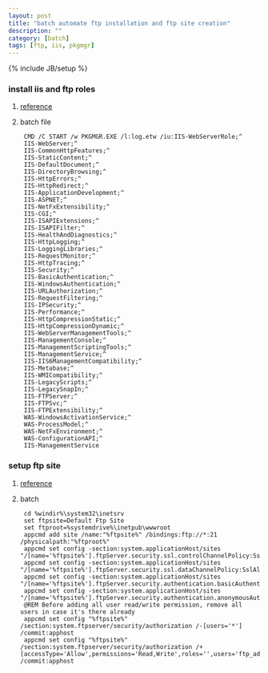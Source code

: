 ```yaml
---
layout: post
title: "batch automate ftp installation and ftp site creation"
description: ""
category: [batch]
tags: [ftp, iis, pkgmgr]
---
```

{% include JB/setup %}

### install iis and ftp roles

1. [reference](http://www.vsysad.com/2013/05/install-iis-7-5-ftp-server-from-the-command-line-or-script/)

2. batch file

        CMD /C START /w PKGMGR.EXE /l:log.etw /iu:IIS-WebServerRole;^
        IIS-WebServer;^
        IIS-CommonHttpFeatures;^
        IIS-StaticContent;^
        IIS-DefaultDocument;^
        IIS-DirectoryBrowsing;^
        IIS-HttpErrors;^
        IIS-HttpRedirect;^
        IIS-ApplicationDevelopment;^
        IIS-ASPNET;^
        IIS-NetFxExtensibility;^
        IIS-CGI;^
        IIS-ISAPIExtensions;^
        IIS-ISAPIFilter;^
        IIS-HealthAndDiagnostics;^
        IIS-HttpLogging;^
        IIS-LoggingLibraries;^
        IIS-RequestMonitor;^
        IIS-HttpTracing;^
        IIS-Security;^
        IIS-BasicAuthentication;^
        IIS-WindowsAuthentication;^
        IIS-URLAuthorization;^
        IIS-RequestFiltering;^
        IIS-IPSecurity;^
        IIS-Performance;^
        IIS-HttpCompressionStatic;^
        IIS-HttpCompressionDynamic;^
        IIS-WebServerManagementTools;^
        IIS-ManagementConsole;^
        IIS-ManagementScriptingTools;^
        IIS-ManagementService;^
        IIS-IIS6ManagementCompatibility;^
        IIS-Metabase;^
        IIS-WMICompatibility;^
        IIS-LegacyScripts;^
        IIS-LegacySnapIn;^
        IIS-FTPServer;^
        IIS-FTPSvc;^
        IIS-FTPExtensibility;^
        WAS-WindowsActivationService;^
        WAS-ProcessModel;^
        WAS-NetFxEnvironment;^
        WAS-ConfigurationAPI;^
        IIS-ManagementService

### setup ftp site

1. [reference](http://blogs.iis.net/kehand/archive/2009/08/09/automate-ftp-7-5-installation-and-ftp-site-creation.aspx)

1. batch

        cd %windir%\system32\inetsrv
        set ftpsite=Default Ftp Site
        set ftproot=%systemdrive%\inetpub\wwwroot
        appcmd add site /name:"%ftpsite%" /bindings:ftp://*:21 /physicalpath:"%ftproot%" 
        appcmd set config -section:system.applicationHost/sites "/[name='%ftpsite%'].ftpServer.security.ssl.controlChannelPolicy:SslAllow"
        appcmd set config -section:system.applicationHost/sites "/[name='%ftpsite%'].ftpServer.security.ssl.dataChannelPolicy:SslAllow"
        appcmd set config -section:system.applicationHost/sites "/[name='%ftpsite%'].ftpServer.security.authentication.basicAuthentication.enabled:true"
        appcmd set config -section:system.applicationHost/sites "/[name='%ftpsite%'].ftpServer.security.authentication.anonymousAuthentication.enabled:true"
        @REM Before adding all user read/write permission, remove all users in case it's there already
        appcmd set config "%ftpsite%" /section:system.ftpserver/security/authorization /-[users='*'] /commit:apphost
        appcmd set config "%ftpsite%" /section:system.ftpserver/security/authorization /+[accessType='Allow',permissions='Read,Write',roles='',users='ftp_admin'] /commit:apphost